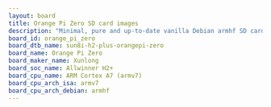 ```yaml
---
layout: board
title: Orange Pi Zero SD card images
description: "Minimal, pure and up-to-date vanilla Debian armhf SD card images for Orange Pi Zero by Xunlong, SoC: Allwinner H2+, CPU ISA: armv7"
board_id: orange_pi_zero
board_dtb_name: sun8i-h2-plus-orangepi-zero
board_name: Orange Pi Zero
board_maker_name: Xunlong
board_soc_name: Allwinner H2+
board_cpu_name: ARM Cortex A7 (armv7)
board_cpu_arch_isa: armv7
board_cpu_arch_debian: armhf
---
```

